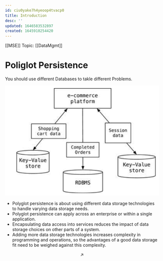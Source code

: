 ```yaml
---
id: ciu0yake7h4yeoop4tvacp0
title: Introduction
desc: ''
updated: 1646583532897
created: 1645910254420
---
```

[[MSE]] Topic: [[DataMgmt]]

# Poliglot Persistence
You should use different Databases to takle different Problems. 

![Poli](assets/images/Poliglot_Persistence.png)

- Polyglot persistence is about using different data storage technologies to handle varying data storage needs.
- Polyglot persistence can apply across an enterprise or within a single application.
- Encapsulating data access into services reduces the impact of data storage choices on other parts of a system.
- Adding more data storage technologies increases complexity in programming and operations, so the advantages of a good data storage fit need to be weighed against this complexity.

$$ 
\nearrow
$$